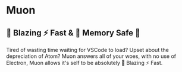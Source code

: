 # Muon

## 🚀 Blazing ⚡ Fast & 👮 Memory Safe 🔐

Tired of wasting time waiting for VSCode to load? Upset about the depreciation of Atom? Muon answers all of your woes, with no use of Electron, Muon allows it's self to be absolutely 🚀 Blazing ⚡ Fast.

